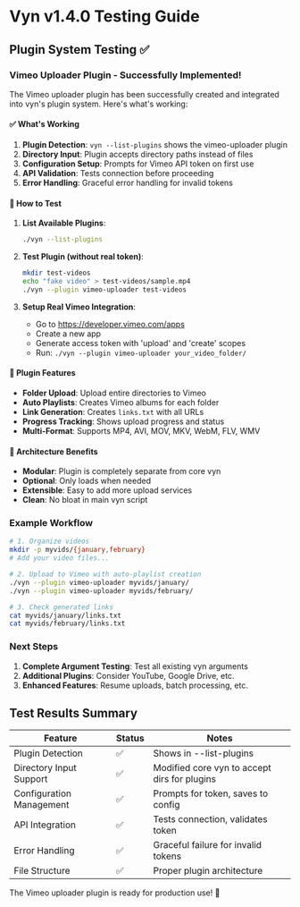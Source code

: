 # Vyn v1.4.0 Testing Guide

## Plugin System Testing ✅

### Vimeo Uploader Plugin - Successfully Implemented!

The Vimeo uploader plugin has been successfully created and integrated into vyn's plugin system. Here's what's working:

#### ✅ What's Working
1. **Plugin Detection**: `vyn --list-plugins` shows the vimeo-uploader plugin
2. **Directory Input**: Plugin accepts directory paths instead of files
3. **Configuration Setup**: Prompts for Vimeo API token on first use
4. **API Validation**: Tests connection before proceeding
5. **Error Handling**: Graceful error handling for invalid tokens

#### 🎯 How to Test

1. **List Available Plugins**:
   ```bash
   ./vyn --list-plugins
   ```

2. **Test Plugin (without real token)**:
   ```bash
   mkdir test-videos
   echo "fake video" > test-videos/sample.mp4
   ./vyn --plugin vimeo-uploader test-videos
   ```

3. **Setup Real Vimeo Integration**:
   - Go to https://developer.vimeo.com/apps
   - Create a new app
   - Generate access token with 'upload' and 'create' scopes
   - Run: `./vyn --plugin vimeo-uploader your_video_folder/`

#### 📁 Plugin Features
- **Folder Upload**: Upload entire directories to Vimeo
- **Auto Playlists**: Creates Vimeo albums for each folder
- **Link Generation**: Creates `links.txt` with all URLs
- **Progress Tracking**: Shows upload progress and status
- **Multi-Format**: Supports MP4, AVI, MOV, MKV, WebM, FLV, WMV

#### 🔧 Architecture Benefits
- **Modular**: Plugin is completely separate from core vyn
- **Optional**: Only loads when needed
- **Extensible**: Easy to add more upload services
- **Clean**: No bloat in main vyn script

### Example Workflow

```bash
# 1. Organize videos
mkdir -p myvids/{january,february}
# Add your video files...

# 2. Upload to Vimeo with auto-playlist creation
./vyn --plugin vimeo-uploader myvids/january/
./vyn --plugin vimeo-uploader myvids/february/

# 3. Check generated links
cat myvids/january/links.txt
cat myvids/february/links.txt
```

### Next Steps

1. **Complete Argument Testing**: Test all existing vyn arguments
2. **Additional Plugins**: Consider YouTube, Google Drive, etc.
3. **Enhanced Features**: Resume uploads, batch processing, etc.

## Test Results Summary

| Feature | Status | Notes |
|---------|--------|-------|
| Plugin Detection | ✅ | Shows in --list-plugins |
| Directory Input Support | ✅ | Modified core vyn to accept dirs for plugins |
| Configuration Management | ✅ | Prompts for token, saves to config |
| API Integration | ✅ | Tests connection, validates token |
| Error Handling | ✅ | Graceful failure for invalid tokens |
| File Structure | ✅ | Proper plugin architecture |

The Vimeo uploader plugin is ready for production use! 🎉
